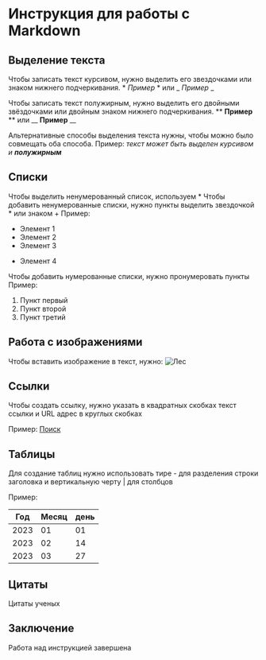 # Инструкция для работы с Markdown

## Выделение текста
Чтобы записать текст курсивом, нужно выделить его звездочками или знаком нижнего подчеркивания. * *Пример* * или _ _Пример_ _

Чтобы записать текст полужирным, нужно выделить его двойными звёздочками или двойным знаком нижнего подчеркивания. ** **Пример** ** или __ __Пример__ __

Альтернативные способы выделения текста нужны, чтобы можно было совмещать оба способа. Пример: _текст может быть выделен курсивом и **полужирным**_

## Списки
Чтобы выделить ненумерованный список, используем *
Чтобы добавить ненумерованные списки, нужно пункты выделить звездочкой * или знаком +
Пример:
* Элемент 1
* Элемент 2
* Элемент 3
+ Элемент 4

Чтобы добавить нумерованные списки, нужно пронумеровать пункты
Пример:
1. Пункт первый
2. Пункт второй
3. Пункт третий

## Работа с изображениями
Чтобы вставить изображение в текст, нужно:
![Лес](forest.jpg)

## Ссылки
Чтобы создать ссылку, нужно указать в квадратных скобках текст ссылки и URL адрес в круглых скобках

Пример: [Поиск](https://www.google.ru/)

## Таблицы
Для создание таблиц нужно использовать тире - для разделения строки заголовка и вертикальную черту | для столбцов

Пример:

Год | Месяц | день
----|-------|-----
2023|01     |01
2023|02     |14
2023|03     |27

## Цитаты
Цитаты ученых
## Заключение
Работа над инструкцией завершена